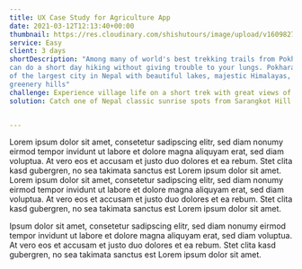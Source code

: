 ```yaml
---
title: UX Case Study for Agriculture App
date: 2021-03-12T12:13:40+00:00
thumbnail: https://res.cloudinary.com/shishutours/image/upload/v1609827155/Sarangkot%2C%20Pokhara%2033700%2C%20Nepal.jpg
service: Easy
client: 3 days
shortDescription: "Among many of world's best trekking trails from Pokhara, you
can do a short day hiking without giving trouble to your lungs. Pokhara is one
of the largest city in Nepal with beautiful lakes, majestic Himalayas, and
greenery hills"
challenge: Experience village life on a short trek with great views of the Annapurnas
solution: Catch one of Nepal classic sunrise spots from Sarangkot Hill


---
```

Lorem ipsum dolor sit amet, consetetur sadipscing elitr, sed diam nonumy eirmod tempor invidunt ut labore et dolore magna aliquyam erat, sed diam voluptua. At vero eos et accusam et justo duo dolores et ea rebum. Stet clita kasd gubergren, no sea takimata sanctus est Lorem ipsum dolor sit amet. Lorem ipsum dolor sit amet, consetetur sadipscing elitr, sed diam nonumy eirmod tempor invidunt ut labore et dolore magna aliquyam erat, sed diam voluptua. At vero eos et accusam et justo duo dolores et ea rebum. Stet clita kasd gubergren, no sea takimata sanctus est Lorem ipsum dolor sit amet.

Ipsum dolor sit amet, consetetur sadipscing elitr, sed diam nonumy eirmod tempor invidunt ut labore et dolore magna aliquyam erat, sed diam voluptua. At vero eos et accusam et justo duo dolores et ea rebum. Stet clita kasd gubergren, no sea takimata sanctus est Lorem ipsum dolor sit amet.

